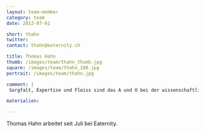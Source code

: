 ```yaml
---
layout: team-member
category: team
date: 2012-07-01

short: thahn
twitter: 
contact: thahn@eaternity.ch

title: Thomas Hahn
thumb: /images/team/thahn_thumb.jpg
square: /images/team/thahn_180.jpg
portrait: /images/team/thahn.jpg

comment: |
 Sorgfalt, Expertise und Fleiss sind das A und O bei der wissenschaftlichen Recherche. Hier wurzelt der Erfolg bei Eaternity, diesen Bezug zu den Tatsachen objektiv, klar und deutlich herauszustellen.

materialien:

---
```



Thomas Hahn arbeitet seit Juli bei Eaternity.